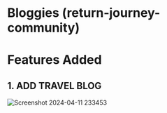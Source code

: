 # Bloggies (return-journey-community)

# Features Added

## 1. ADD TRAVEL BLOG
![Screenshot 2024-04-11 233453](https://github.com/Vineet369/return-journey-community/assets/116479873/a2e59d43-97c1-4e1a-8b31-9e1576239ece)
